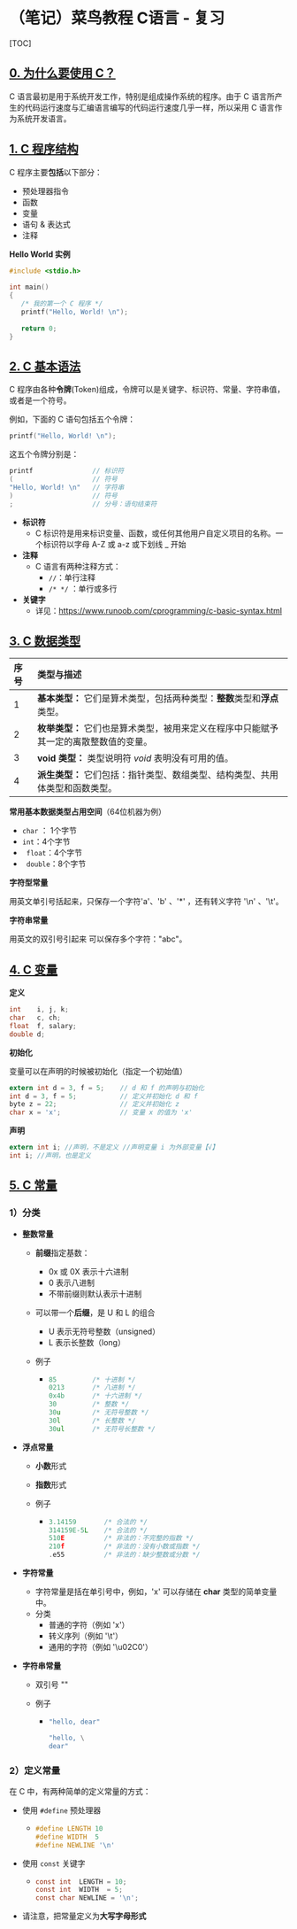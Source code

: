 # （笔记）菜鸟教程 C语言 - 复习

[TOC]

## [0. 为什么要使用 C？](https://www.runoob.com/cprogramming/c-intro.html)

C 语言最初是用于系统开发工作，特别是组成操作系统的程序。由于 C 语言所产生的代码运行速度与汇编语言编写的代码运行速度几乎一样，所以采用 C 语言作为系统开发语言。

## [1. C 程序结构](https://www.runoob.com/cprogramming/c-program-structure.html)

C 程序主要**包括**以下部分：

- 预处理器指令
- 函数
- 变量
- 语句 & 表达式
- 注释

**Hello World 实例**

```c
#include <stdio.h>
 
int main()
{
   /* 我的第一个 C 程序 */
   printf("Hello, World! \n");
   
   return 0;
}
```

## [2. C 基本语法](https://www.runoob.com/cprogramming/c-basic-syntax.html)

C 程序由各种**令牌**(Token)组成，令牌可以是关键字、标识符、常量、字符串值，或者是一个符号。

例如，下面的 C 语句包括五个令牌：

```c
printf("Hello, World! \n");
```

这五个令牌分别是：

```c
printf               // 标识符
(                    // 符号
"Hello, World! \n"   // 字符串
)				     // 符号
;                    // 分号：语句结束符
```

* **标识符**
  * C 标识符是用来标识变量、函数，或任何其他用户自定义项目的名称。一个标识符以字母 A-Z 或 a-z 或下划线 _ 开始
* **注释**
  * C 语言有两种注释方式：
    * `//`：单行注释
    * `/* */` ：单行或多行
* **关键字**
  * 详见：https://www.runoob.com/cprogramming/c-basic-syntax.html

## [3. C 数据类型](https://www.runoob.com/cprogramming/c-data-types.html)

| 序号 | 类型与描述                                                   |
| :--- | :----------------------------------------------------------- |
| 1    | **基本类型：** 它们是算术类型，包括两种类型：**整数**类型和**浮点**类型。 |
| 2    | **枚举类型：** 它们也是算术类型，被用来定义在程序中只能赋予其一定的离散整数值的变量。 |
| 3    | **void 类型：** 类型说明符 *void* 表明没有可用的值。         |
| 4    | **派生类型：** 它们包括：指针类型、数组类型、结构类型、共用体类型和函数类型。 |

**常用基本数据类型占用空间**（64位机器为例）

- `char` ： 1个字节
- ` int `：4个字节
- ` float`：4个字节
- ` double`：8个字节

**字符型常量**

用英文单引号括起来，只保存一个字符'a'、'b' 、'*' ，还有转义字符 '\n' 、'\t'。

**字符串常量**

用英文的双引号引起来 可以保存多个字符："abc"。

## [4. C 变量](https://www.runoob.com/cprogramming/c-variables.html)

**定义**

```c
int    i, j, k;
char   c, ch;
float  f, salary;
double d;
```

**初始化**

变量可以在声明的时候被初始化（指定一个初始值）

```c
extern int d = 3, f = 5;    // d 和 f 的声明与初始化
int d = 3, f = 5;           // 定义并初始化 d 和 f
byte z = 22;                // 定义并初始化 z
char x = 'x';               // 变量 x 的值为 'x'
```

**声明**

```c
extern int i; //声明，不是定义 //声明变量 i 为外部变量【√】
int i; //声明，也是定义
```

## [5. C 常量](https://www.runoob.com/cprogramming/c-constants.html)

### 1）分类

* **整数常量**

  * **前缀**指定基数：

    * 0x 或 0X 表示十六进制
    * 0 表示八进制
    * 不带前缀则默认表示十进制

  * 可以带一个**后缀**，是 U 和 L 的组合

    * U 表示无符号整数（unsigned）
    * L 表示长整数（long）

  * 例子

    * ```c
      85         /* 十进制 */
      0213       /* 八进制 */
      0x4b       /* 十六进制 */
      30         /* 整数 */
      30u        /* 无符号整数 */
      30l        /* 长整数 */
      30ul       /* 无符号长整数 */
      ```

* **浮点常量**

  * **小数**形式

  * **指数**形式

  * 例子

    * ```c
      3.14159       /* 合法的 */
      314159E-5L    /* 合法的 */
      510E          /* 非法的：不完整的指数 */
      210f          /* 非法的：没有小数或指数 */
      .e55          /* 非法的：缺少整数或分数 */
      ```

* **字符常量**

  * 字符常量是括在单引号中，例如，'x' 可以存储在 **char** 类型的简单变量中。
  * 分类
    * 普通的字符（例如 'x'）
    * 转义序列（例如 '\t'）
    * 通用的字符（例如 '\u02C0'）

* **字符串常量**

  * 双引号 ""

  * 例子

    * ```c
      "hello, dear"
      
      "hello, \
      dear"
      ```

### 2）定义常量

在 C 中，有两种简单的定义常量的方式：

* 使用 `#define` 预处理器

  * ```c
    #define LENGTH 10   
    #define WIDTH  5
    #define NEWLINE '\n'
    ```

* 使用 `const` 关键字

  * ```c
    const int  LENGTH = 10;
    const int  WIDTH  = 5;
    const char NEWLINE = '\n';
    ```

* 请注意，把常量定义为**大写字母形式**

